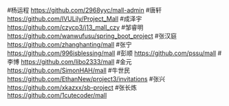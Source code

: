 #杨运程
https://github.com/2968yyc/mall-admin
#唐轩
https://github.com/IVULily/Project_Mall
#成泽宇
https://github.com/czycp3/j13_mall_czy
#邹睿明
https://github.com/wanwufusu/spring_boot_project
#张汉庭
https://github.com/zhanghanting/mall
#张宁
https://github.com/996isblessing/mall
#彭顺
https://github.com/pssu/mall
#李博
https://github.com/libo2333/mall
#金元
https://github.com/SimonHAH/mall
#牛世民
https://github.com/EthanNew/project3/invitations
#张兴
https://github.com/xkazxx/sb-project
#张长炼
https://github.com/1cutecoder/mall
